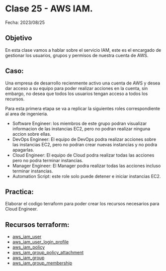 # Clase 25 - AWS IAM.
Fecha: 2023/08/25

## Objetivo
En esta clase vamos a hablar sobre el servicio IAM, este es el encargado de gestionar los usuarios, grupos y permisos de nuestra cuenta de AWS.

## Caso:

Una empresa de desarrollo recienmente activo una cuenta de AWS y desea dar acceso a su equipo para poder realizar acciones en la cuenta, sin embargo, no desea que todos los usuarios tengan acceso a todos los recursos.

Para esta primera etapa se va a replicar la siguientes roles correspondiente al area de ingenieria.

- Software Engineer: los miembros de este grupo podran visualizar informacion de las instancias EC2, pero no podran realizar ninguna accion sobre ellas.
- DevOps Engineer: El equipo de DevOps podra realizar acciones sobre las instancias EC2, pero no podran crear nuevas instancias y no podra apagarlas.
- Cloud Engineer: El equipo de Cloud podra realizar todas las acciones pero no podra terminar instancias.
- Manager Engineer: El Manager podra realizar todas las acciones incluso terminar instancias.
- Automation Script: este role solo puede detener e iniciar instancias EC2.

## Practica:

Elaborar el codigo terraform para poder crear los recursos necesarios para Cloud Engineer.

## Recursos terraform:

* [aws_iam_user](https://registry.terraform.io/providers/hashicorp/aws/latest/docs/resources/iam_user)
* [aws_iam_user_login_profile](https://registry.terraform.io/providers/hashicorp/aws/latest/docs/resources/iam_user_login_profile)
* [aws_iam_policy](https://registry.terraform.io/providers/hashicorp/aws/latest/docs/resources/iam_policy)
* [aws_iam_group_policy_attachment](https://registry.terraform.io/providers/hashicorp/aws/latest/docs/resources/iam_group_policy_attachment)
* [aws_iam_group](https://registry.terraform.io/providers/hashicorp/aws/latest/docs/resources/iam_group)
* [aws_iam_group_membership](https://registry.terraform.io/providers/hashicorp/aws/latest/docs/resources/iam_group_membership)